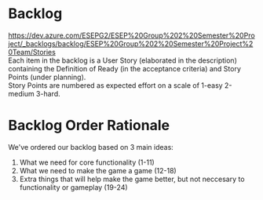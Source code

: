 # Backlog
https://dev.azure.com/ESEPG2/ESEP%20Group%202%20Semester%20Project/_backlogs/backlog/ESEP%20Group%202%20Semester%20Project%20Team/Stories  
Each item in the backlog is a User Story (elaborated in the description) containing the Definition of Ready (in the acceptance criteria) and Story Points (under planning).  
Story Points are numbered as expected effort on a scale of 1-easy 2-medium 3-hard.  

# Backlog Order Rationale
We've ordered our backlog based on 3 main ideas:  
1. What we need for core functionality (1-11)  
2. What we need to make the game a game (12-18)  
3. Extra things that will help make the game better, but not neccesary to functionality or gameplay (19-24)  
